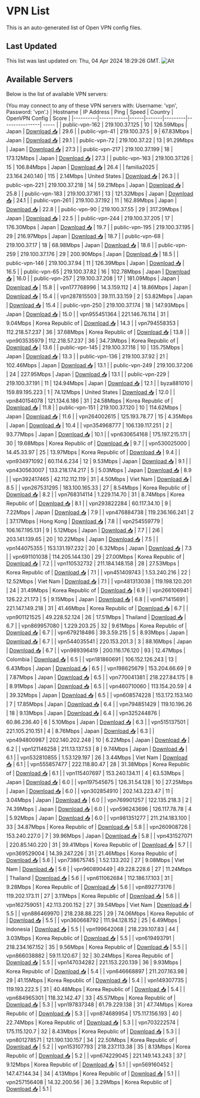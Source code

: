 # VPN List

This is an auto-generated list of Open VPN config files.

## Last Updated

This list was last updated on: Thu, 04 Apr 2024 18:29:26 GMT.
![Alt](https://repobeats.axiom.co/api/embed/186b98318ef1479477931607c1ad7d823f12451f.svg "Repobeats analytics image")

## Available Servers

Below is the list of available VPN servers:

(You may connect to any of these VPN servers with: Username: 'vpn', Password: 'vpn'.)
| Hostname | IP Address | Ping | Speed | Country | OpenVPN Config | Score |
|----------|------------|------|-------|---------|----------------| ----- |
| public-vpn-162 | 219.100.37.125 | 10 | 126.59Mbps | Japan | [Download 📥](./configs/server_0_JP.ovpn) | 29.6 |
| public-vpn-41 | 219.100.37.5 | 9 | 67.83Mbps | Japan | [Download 📥](./configs/server_1_JP.ovpn) | 29.1 |
| public-vpn-72 | 219.100.37.22 | 13 | 91.29Mbps | Japan | [Download 📥](./configs/server_2_JP.ovpn) | 27.3 |
| public-vpn-217 | 219.100.37.199 | 18 | 173.12Mbps | Japan | [Download 📥](./configs/server_3_JP.ovpn) | 27.3 |
| public-vpn-163 | 219.100.37.126 | 15 | 106.84Mbps | Japan | [Download 📥](./configs/server_4_JP.ovpn) | 26.4 |
| familia2025 | 23.164.240.140 | 115 | 2.14Mbps | United States | [Download 📥](./configs/server_5_US.ovpn) | 26.3 |
| public-vpn-221 | 219.100.37.218 | 14 | 59.21Mbps | Japan | [Download 📥](./configs/server_6_JP.ovpn) | 25.8 |
| public-vpn-183 | 219.100.37.161 | 13 | 121.32Mbps | Japan | [Download 📥](./configs/server_7_JP.ovpn) | 24.1 |
| public-vpn-261 | 219.100.37.192 | 11 | 162.89Mbps | Japan | [Download 📥](./configs/server_8_JP.ovpn) | 22.8 |
| public-vpn-90 | 219.100.37.55 | 29 | 317.29Mbps | Japan | [Download 📥](./configs/server_9_JP.ovpn) | 22.5 |
| public-vpn-244 | 219.100.37.205 | 17 | 176.30Mbps | Japan | [Download 📥](./configs/server_10_JP.ovpn) | 19.7 |
| public-vpn-195 | 219.100.37.195 | 29 | 216.97Mbps | Japan | [Download 📥](./configs/server_11_JP.ovpn) | 18.7 |
| public-vpn-68 | 219.100.37.17 | 18 | 68.98Mbps | Japan | [Download 📥](./configs/server_12_JP.ovpn) | 18.6 |
| public-vpn-259 | 219.100.37.176 | 29 | 200.90Mbps | Japan | [Download 📥](./configs/server_13_JP.ovpn) | 18.5 |
| public-vpn-146 | 219.100.37.94 | 11 | 126.39Mbps | Japan | [Download 📥](./configs/server_14_JP.ovpn) | 16.5 |
| public-vpn-65 | 219.100.37.82 | 16 | 102.78Mbps | Japan | [Download 📥](./configs/server_15_JP.ovpn) | 16.0 |
| public-vpn-257 | 219.100.37.208 | 17 | 181.09Mbps | Japan | [Download 📥](./configs/server_16_JP.ovpn) | 15.8 |
| vpn177768996 | 14.3.159.112 | 4 | 18.86Mbps | Japan | [Download 📥](./configs/server_17_JP.ovpn) | 15.4 |
| vpn287815503 | 39.111.33.159 | 2 | 53.82Mbps | Japan | [Download 📥](./configs/server_18_JP.ovpn) | 15.4 |
| public-vpn-250 | 219.100.37.174 | 18 | 147.93Mbps | Japan | [Download 📥](./configs/server_19_JP.ovpn) | 15.0 |
| vpn955451364 | 221.146.76.114 | 31 | 9.04Mbps | Korea Republic of | [Download 📥](./configs/server_20_KR.ovpn) | 14.3 |
| vpn794558353 | 112.218.57.237 | 36 | 37.68Mbps | Korea Republic of | [Download 📥](./configs/server_21_KR.ovpn) | 13.8 |
| vpn903535979 | 112.218.57.237 | 36 | 34.73Mbps | Korea Republic of | [Download 📥](./configs/server_22_KR.ovpn) | 13.6 |
| public-vpn-145 | 219.100.37.118 | 10 | 135.75Mbps | Japan | [Download 📥](./configs/server_23_JP.ovpn) | 13.3 |
| public-vpn-136 | 219.100.37.92 | 21 | 102.46Mbps | Japan | [Download 📥](./configs/server_24_JP.ovpn) | 13.1 |
| public-vpn-249 | 219.100.37.206 | 24 | 227.95Mbps | Japan | [Download 📥](./configs/server_25_JP.ovpn) | 13.1 |
| public-vpn-229 | 219.100.37.191 | 11 | 124.94Mbps | Japan | [Download 📥](./configs/server_26_JP.ovpn) | 12.1 |
| byza881010 | 159.89.195.223 | 1 | 74.12Mbps | United States | [Download 📥](./configs/server_27_US.ovpn) | 12.0 |
| vpn840154078 | 121.134.6.186 | 31 | 24.58Mbps | Korea Republic of | [Download 📥](./configs/server_28_KR.ovpn) | 11.8 |
| public-vpn-151 | 219.100.37.120 | 10 | 114.62Mbps | Japan | [Download 📥](./configs/server_29_JP.ovpn) | 11.6 |
| vpn264002615 | 125.193.78.77 | 15 | 4.35Mbps | Japan | [Download 📥](./configs/server_30_JP.ovpn) | 10.4 |
| vpn354968777 | 106.139.117.251 | 2 | 93.77Mbps | Japan | [Download 📥](./configs/server_31_JP.ovpn) | 10.1 |
| vpn630654168 | 175.197.215.171 | 30 | 19.68Mbps | Korea Republic of | [Download 📥](./configs/server_32_KR.ovpn) | 9.7 |
| vpn530025000 | 14.45.33.97 | 25 | 13.97Mbps | Korea Republic of | [Download 📥](./configs/server_33_KR.ovpn) | 9.4 |
| vpn934971092 | 60.114.6.234 | 12 | 9.53Mbps | Japan | [Download 📥](./configs/server_34_JP.ovpn) | 9.1 |
| vpn430563007 | 133.218.174.217 | 5 | 5.03Mbps | Japan | [Download 📥](./configs/server_35_JP.ovpn) | 8.9 |
| vpn392417465 | 42.112.112.119 | 31 | 4.50Mbps | Viet Nam | [Download 📥](./configs/server_36_VN.ovpn) | 8.5 |
| vpn267531295 | 183.100.165.33 | 27 | 8.54Mbps | Korea Republic of | [Download 📥](./configs/server_37_KR.ovpn) | 8.2 |
| vpn768314114 | 1.229.114.70 | 31 | 8.74Mbps | Korea Republic of | [Download 📥](./configs/server_38_KR.ovpn) | 8.1 |
| vpn293822284 | 60.117.34.10 | 9 | 7.22Mbps | Japan | [Download 📥](./configs/server_39_JP.ovpn) | 7.9 |
| vpn476884738 | 119.236.166.241 | 2 | 37.17Mbps | Hong Kong | [Download 📥](./configs/server_40_HK.ovpn) | 7.8 |
| vpn254559779 | 106.167.195.131 | 9 | 5.12Mbps | Japan | [Download 📥](./configs/server_41_JP.ovpn) | 7.7 |
| 2i6 | 203.141.139.65 | 20 | 10.22Mbps | Japan | [Download 📥](./configs/server_42_JP.ovpn) | 7.5 |
| vpn144075355 | 153.131.197.232 | 20 | 6.32Mbps | Japan | [Download 📥](./configs/server_43_JP.ovpn) | 7.3 |
| vpn691101038 | 114.205.144.130 | 29 | 27.00Mbps | Korea Republic of | [Download 📥](./configs/server_44_KR.ovpn) | 7.2 |
| vpn110532732 | 211.184.148.158 | 28 | 27.53Mbps | Korea Republic of | [Download 📥](./configs/server_45_KR.ovpn) | 7.1 |
| vpn451409743 | 1.53.240.216 | 22 | 12.52Mbps | Viet Nam | [Download 📥](./configs/server_46_VN.ovpn) | 7.1 |
| vpn481313038 | 119.198.120.201 | 24 | 31.49Mbps | Korea Republic of | [Download 📥](./configs/server_47_KR.ovpn) | 6.9 |
| vpn266106941 | 126.22.21.173 | 5 | 9.15Mbps | Japan | [Download 📥](./configs/server_48_JP.ovpn) | 6.8 |
| vpn671415691 | 221.147.149.218 | 31 | 41.46Mbps | Korea Republic of | [Download 📥](./configs/server_49_KR.ovpn) | 6.7 |
| vpn901121525 | 49.228.52.124 | 26 | 17.51Mbps | Thailand | [Download 📥](./configs/server_50_TH.ovpn) | 6.7 |
| vpn869957080 | 1.229.203.25 | 32 | 9.61Mbps | Korea Republic of | [Download 📥](./configs/server_51_KR.ovpn) | 6.7 |
| vpn679218486 | 39.3.59.215 | 5 | 8.93Mbps | Japan | [Download 📥](./configs/server_52_JP.ovpn) | 6.7 |
| vpn544035541 | 220.153.201.3 | 3 | 88.16Mbps | Japan | [Download 📥](./configs/server_53_JP.ovpn) | 6.7 |
| vpn989396419 | 200.116.176.120 | 93 | 12.47Mbps | Colombia | [Download 📥](./configs/server_54_CO.ovpn) | 6.5 |
| vpn181860691 | 106.152.126.243 | 13 | 6.43Mbps | Japan | [Download 📥](./configs/server_55_JP.ovpn) | 6.5 |
| vpn198625679 | 153.204.66.69 | 9 | 7.87Mbps | Japan | [Download 📥](./configs/server_56_JP.ovpn) | 6.5 |
| vpn770041381 | 218.227.84.175 | 8 | 8.91Mbps | Japan | [Download 📥](./configs/server_57_JP.ovpn) | 6.5 |
| vpn460710060 | 113.154.20.59 | 4 | 39.32Mbps | Japan | [Download 📥](./configs/server_58_JP.ovpn) | 6.5 |
| vpn608574228 | 153.172.153.140 | 7 | 17.85Mbps | Japan | [Download 📥](./configs/server_59_JP.ovpn) | 6.4 |
| vpn794851429 | 119.10.196.26 | 18 | 9.13Mbps | Japan | [Download 📥](./configs/server_60_JP.ovpn) | 6.4 |
| vpn325244876 | 60.86.236.40 | 6 | 5.10Mbps | Japan | [Download 📥](./configs/server_61_JP.ovpn) | 6.3 |
| vpn515137501 | 221.105.210.151 | 4 | 8.76Mbps | Japan | [Download 📥](./configs/server_62_JP.ovpn) | 6.3 |
| vpn494800987 | 202.140.202.248 | 10 | 6.22Mbps | Japan | [Download 📥](./configs/server_63_JP.ovpn) | 6.2 |
| vpn121146258 | 211.13.137.53 | 8 | 9.74Mbps | Japan | [Download 📥](./configs/server_64_JP.ovpn) | 6.1 |
| vpn532810855 | 1.53.129.197 | 26 | 3.44Mbps | Viet Nam | [Download 📥](./configs/server_65_VN.ovpn) | 6.1 |
| vpn555857477 | 222.118.80.47 | 28 | 31.38Mbps | Korea Republic of | [Download 📥](./configs/server_66_KR.ovpn) | 6.1 |
| vpn115407697 | 153.240.134.11 | 4 | 63.53Mbps | Japan | [Download 📥](./configs/server_67_JP.ovpn) | 6.0 |
| vpn197545675 | 126.31.54.128 | 10 | 27.25Mbps | Japan | [Download 📥](./configs/server_68_JP.ovpn) | 6.0 |
| vpn302854910 | 202.143.223.47 | 11 | 3.04Mbps | Japan | [Download 📥](./configs/server_69_JP.ovpn) | 6.0 |
| vpn769901257 | 122.135.218.3 | 2 | 74.39Mbps | Japan | [Download 📥](./configs/server_70_JP.ovpn) | 6.0 |
| vpn596243696 | 126.117.78.78 | 4 | 5.92Mbps | Japan | [Download 📥](./configs/server_71_JP.ovpn) | 6.0 |
| vpn981351277 | 211.214.183.100 | 33 | 34.87Mbps | Korea Republic of | [Download 📥](./configs/server_72_KR.ovpn) | 5.8 |
| vpn260908726 | 153.240.227.0 | 7 | 39.96Mbps | Japan | [Download 📥](./configs/server_73_JP.ovpn) | 5.8 |
| vpn431527071 | 220.85.140.220 | 31 | 39.41Mbps | Korea Republic of | [Download 📥](./configs/server_74_KR.ovpn) | 5.7 |
| vpn369529004 | 14.39.247.226 | 31 | 21.46Mbps | Korea Republic of | [Download 📥](./configs/server_75_KR.ovpn) | 5.6 |
| vpn738675745 | 1.52.133.202 | 27 | 9.08Mbps | Viet Nam | [Download 📥](./configs/server_76_VN.ovpn) | 5.6 |
| vpn960890449 | 49.228.228.6 | 27 | 11.24Mbps | Thailand | [Download 📥](./configs/server_77_TH.ovpn) | 5.6 |
| vpn611062684 | 112.186.17.103 | 31 | 9.28Mbps | Korea Republic of | [Download 📥](./configs/server_78_KR.ovpn) | 5.6 |
| vpn892773176 | 119.202.173.11 | 27 | 3.11Mbps | Korea Republic of | [Download 📥](./configs/server_79_KR.ovpn) | 5.6 |
| vpn162759051 | 42.113.200.152 | 27 | 39.54Mbps | Viet Nam | [Download 📥](./configs/server_80_VN.ovpn) | 5.5 |
| vpn886469970 | 218.238.88.225 | 29 | 74.06Mbps | Korea Republic of | [Download 📥](./configs/server_81_KR.ovpn) | 5.5 |
| vpn360668792 | 111.94.128.152 | 25 | 6.49Mbps | Indonesia | [Download 📥](./configs/server_82_ID.ovpn) | 5.5 |
| vpn199642068 | 218.239.107.83 | 44 | 3.03Mbps | Korea Republic of | [Download 📥](./configs/server_83_KR.ovpn) | 5.5 |
| vpn619493791 | 218.234.167.152 | 35 | 9.56Mbps | Korea Republic of | [Download 📥](./configs/server_84_KR.ovpn) | 5.5 |
| vpn866038882 | 59.11.120.67 | 32 | 30.24Mbps | Korea Republic of | [Download 📥](./configs/server_85_KR.ovpn) | 5.5 |
| vpn147034282 | 221.153.220.139 | 36 | 9.93Mbps | Korea Republic of | [Download 📥](./configs/server_86_KR.ovpn) | 5.4 |
| vpn646668897 | 211.207.163.98 | 29 | 41.15Mbps | Korea Republic of | [Download 📥](./configs/server_87_KR.ovpn) | 5.4 |
| vpn149307735 | 119.193.222.5 | 31 | 40.48Mbps | Korea Republic of | [Download 📥](./configs/server_88_KR.ovpn) | 5.4 |
| vpn684965301 | 118.32.142.47 | 33 | 45.57Mbps | Korea Republic of | [Download 📥](./configs/server_89_KR.ovpn) | 5.3 |
| vpn197837348 | 61.79.229.138 | 31 | 47.74Mbps | Korea Republic of | [Download 📥](./configs/server_90_KR.ovpn) | 5.3 |
| vpn874689954 | 175.117.156.193 | 40 | 22.74Mbps | Korea Republic of | [Download 📥](./configs/server_91_KR.ovpn) | 5.3 |
| vpn703222574 | 175.115.120.7 | 32 | 8.43Mbps | Korea Republic of | [Download 📥](./configs/server_92_KR.ovpn) | 5.3 |
| vpn801278571 | 121.190.130.157 | 34 | 22.50Mbps | Korea Republic of | [Download 📥](./configs/server_93_KR.ovpn) | 5.2 |
| vpn153107793 | 218.237.113.38 | 35 | 8.13Mbps | Korea Republic of | [Download 📥](./configs/server_94_KR.ovpn) | 5.2 |
| vpn674229045 | 221.149.143.243 | 37 | 9.12Mbps | Korea Republic of | [Download 📥](./configs/server_95_KR.ovpn) | 5.1 |
| vpn569160452 | 147.47.144.34 | 34 | 4.13Mbps | Korea Republic of | [Download 📥](./configs/server_96_KR.ovpn) | 5.1 |
| vpn257156408 | 14.32.200.56 | 36 | 3.29Mbps | Korea Republic of | [Download 📥](./configs/server_97_KR.ovpn) | 5.1 |

